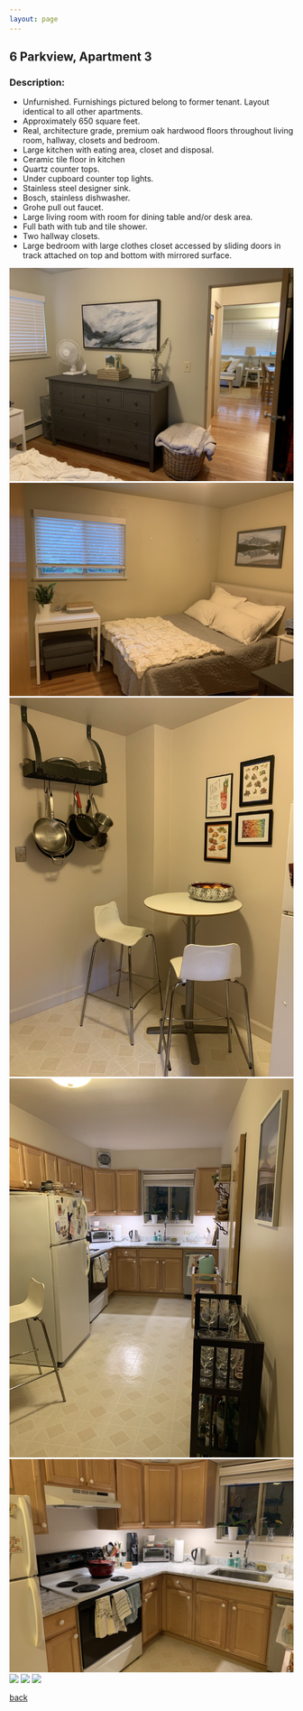 ```yaml
---
layout: page
---
```


## 6 Parkview, Apartment 3
### Description:

* Unfurnished. Furnishings pictured belong to former tenant. Layout identical to all other apartments.
* Approximately 650 square feet.
* Real, architecture grade, premium oak hardwood floors throughout living room, hallway, closets and bedroom.
* Large kitchen with eating area, closet and disposal.
* Ceramic tile floor in kitchen
* Quartz counter tops.
* Under cupboard counter top lights.
* Stainless steel designer sink.
* Bosch, stainless dishwasher.
* Grohe pull out faucet.
* Large living room with room for dining table and/or desk area.
* Full bath with tub and tile shower.
* Two hallway closets.
* Large bedroom with large clothes closet accessed by sliding doors in track attached on top and bottom with mirrored surface.

![](/assets/images/6parkview/6apt2pic1.jpg)
![](/assets/images/6parkview/6apt2pic2.jpg)
![](/assets/images/6parkview/6apt2pic3.jpg)
![](/assets/images/6parkview/6apt2pic4.jpg)
![](/assets/images/6parkview/6apt2pic5.jpg)
![](/assets/images/6parkview/6apt2pic6.jpg)
![](/assets/images/6parkview/6apt2pic7.jpg)
![](/assets/images/6parkview/6apt2pic8.jpg)

[back](/)
